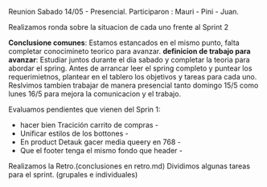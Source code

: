 Reunion Sabado 14/05 -  Presencial.
Participaron : Mauri - Pini  - Juan.

Realizamos ronda sobre la situacion de cada uno frente al Sprint 2

**Conclusione comunes**: Estamos estancados en el mismo punto, falta completar conocimineto teorico para avanzar.
**definicion de trabajo para avanzar**: Estudiar juntos durante el dia sabado y completar la teoria para abordar el spring. Antes de arrancar leer el spring completo y puntear los requerimietnos, plantear en el tablero los objetivos y tareas para cada uno. Reslvimos tambien trabajar de manera presencial tanto domingo 15/5 como lunes 16/5 para mejora la comunicacion y el trabajo.

Evaluamos pendientes que vienen del  Sprin 1:

 - hacer bien Tracición carrito de compras -
 - Unificar estilos de los bottones -
 - En product Detauk gacer media queery en 768 -
 - Que el footer tenga el mismo fondo que header -

Realizamos la Retro.(conclusiones en retro.md)
Dividimos algunas tareas para el sprint. (grupales e individuales)


